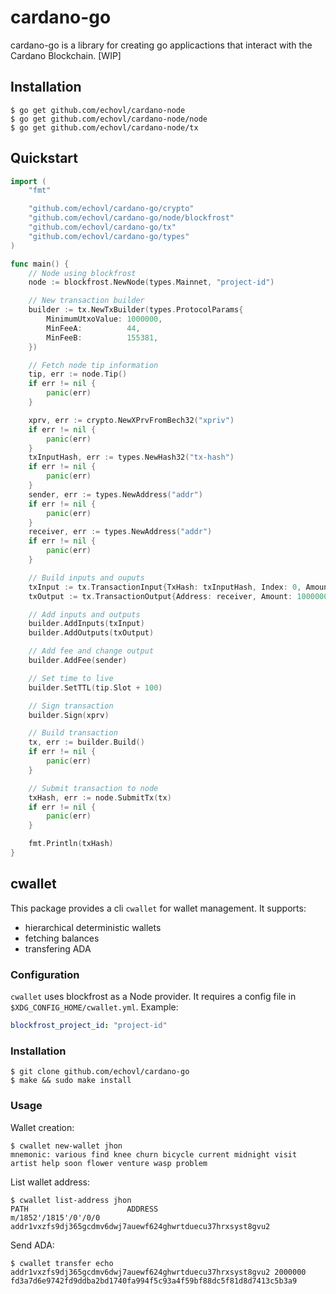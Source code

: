 # cardano-go

cardano-go is a library for creating go applicactions that interact with the Cardano Blockchain. [WIP]

## Installation

```
$ go get github.com/echovl/cardano-node
$ go get github.com/echovl/cardano-node/node
$ go get github.com/echovl/cardano-node/tx
```

## Quickstart

```go
import (
	"fmt"

	"github.com/echovl/cardano-go/crypto"
	"github.com/echovl/cardano-go/node/blockfrost"
	"github.com/echovl/cardano-go/tx"
	"github.com/echovl/cardano-go/types"
)

func main() {
	// Node using blockfrost
	node := blockfrost.NewNode(types.Mainnet, "project-id")

	// New transaction builder
	builder := tx.NewTxBuilder(types.ProtocolParams{
		MinimumUtxoValue: 1000000,
		MinFeeA:          44,
		MinFeeB:          155381,
	})

	// Fetch node tip information
	tip, err := node.Tip()
	if err != nil {
		panic(err)
	}

	xprv, err := crypto.NewXPrvFromBech32("xpriv")
	if err != nil {
		panic(err)
	}
	txInputHash, err := types.NewHash32("tx-hash")
	if err != nil {
		panic(err)
	}
	sender, err := types.NewAddress("addr")
	if err != nil {
		panic(err)
	}
	receiver, err := types.NewAddress("addr")
	if err != nil {
		panic(err)
	}

	// Build inputs and ouputs
	txInput := tx.TransactionInput{TxHash: txInputHash, Index: 0, Amount: types.Coin(14838997)}
	txOutput := tx.TransactionOutput{Address: receiver, Amount: 1000000}

	// Add inputs and outputs
	builder.AddInputs(txInput)
	builder.AddOutputs(txOutput)

	// Add fee and change output
	builder.AddFee(sender)

	// Set time to live
	builder.SetTTL(tip.Slot + 100)

	// Sign transaction
	builder.Sign(xprv)

	// Build transaction
	tx, err := builder.Build()
	if err != nil {
		panic(err)
	}

	// Submit transaction to node
	txHash, err := node.SubmitTx(tx)
	if err != nil {
		panic(err)
	}

	fmt.Println(txHash)
}
```

## cwallet

This package provides a cli `cwallet` for wallet management. It supports:

- hierarchical deterministic wallets
- fetching balances
- transfering ADA

### Configuration

`cwallet` uses blockfrost as a Node provider. It requires a config file in `$XDG_CONFIG_HOME/cwallet.yml`.
Example:

```yaml
blockfrost_project_id: "project-id"
```

### Installation

```
$ git clone github.com/echovl/cardano-go
$ make && sudo make install
```

### Usage

Wallet creation:

```
$ cwallet new-wallet jhon
mnemonic: various find knee churn bicycle current midnight visit artist help soon flower venture wasp problem
```

List wallet address:

```
$ cwallet list-address jhon
PATH                      ADDRESS
m/1852'/1815'/0'/0/0      addr1vxzfs9dj365gcdmv6dwj7auewf624ghwrtduecu37hrxsyst8gvu2
```

Send ADA:

```
$ cwallet transfer echo addr1vxzfs9dj365gcdmv6dwj7auewf624ghwrtduecu37hrxsyst8gvu2 2000000
fd3a7d6e9742fd9ddba2bd1740fa994f5c93a4f59bf88dc5f81d8d7413c5b3a9
```
